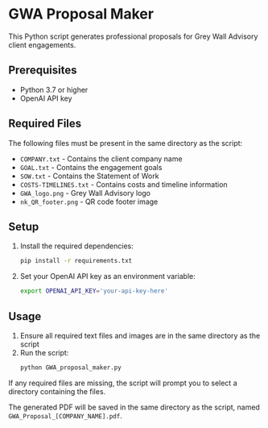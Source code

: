 # GWA Proposal Maker

This Python script generates professional proposals for Grey Wall Advisory client engagements.

## Prerequisites

- Python 3.7 or higher
- OpenAI API key

## Required Files

The following files must be present in the same directory as the script:

- `COMPANY.txt` - Contains the client company name
- `GOAL.txt` - Contains the engagement goals
- `SOW.txt` - Contains the Statement of Work
- `COSTS-TIMELINES.txt` - Contains costs and timeline information
- `GWA_logo.png` - Grey Wall Advisory logo
- `nk_QR_footer.png` - QR code footer image

## Setup

1. Install the required dependencies:
   ```bash
   pip install -r requirements.txt
   ```

2. Set your OpenAI API key as an environment variable:
   ```bash
   export OPENAI_API_KEY='your-api-key-here'
   ```

## Usage

1. Ensure all required text files and images are in the same directory as the script
2. Run the script:
   ```bash
   python GWA_proposal_maker.py
   ```

If any required files are missing, the script will prompt you to select a directory containing the files.

The generated PDF will be saved in the same directory as the script, named `GWA_Proposal_[COMPANY_NAME].pdf`. 